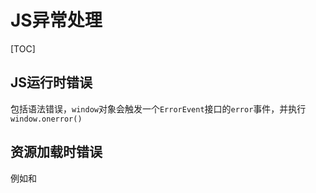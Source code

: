 # JS异常处理

[TOC]

## JS运行时错误

包括语法错误，`window`对象会触发一个`ErrorEvent`接口的`error`事件，并执行`window.onerror()`

## 资源加载时错误

例如<img>和<script>标签加载失败时，加载资源的标签元素会触发一个`event`接口的`error`事件，并执行其上的`onerror()`处理函数，并且这个事件不会冒泡到`window`上

## 错误捕捉方法

```js
window.onerror = function(message,source,lineNo,colNo,error){...}
```

- `message`:：误信息，是字符串
- `source`：发生错误的脚本url
- `lineNo`：错误行号
- `colNo`：错误列号
- `error`：`error`对象

*若该函数返回`true`，则阻止执行默认事件处理函数*？？ 没懂



```js
window.addEventListener('error',function(event){
    ...
})
```



```js
element.onerror = function(event){
    ...
}
```



## 跨域脚本错误

当跨域加载来的脚本发生运行错误(语法错误)时，为了避免信息泄露，浏览器不会报告错误的细节，取而代之的是一个简单的字符串“Script error”，但我们需要知道这条错误信息怎办

1. 前端`script`标签中增加`crossorigin属性`，值为`anonymously`
2. 提供脚本的服务器中添加允许跨域的http头`Access-Control-Allow-Origin:*`

### 可替代方案

使用`try/catch`测试我们调用的外部脚本里的函数